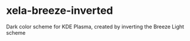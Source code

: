 # xela-breeze-inverted
Dark color scheme for KDE Plasma, created by inverting the Breeze Light scheme
